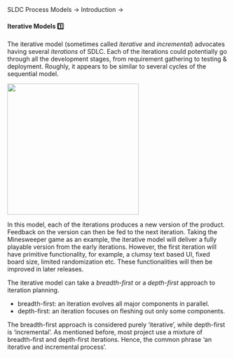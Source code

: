 <link rel="stylesheet" href="{{baseUrl}}/css/textbook.css">

<div class="website-content">

<div id="path">SLDC Process Models &rarr; Introduction &rarr;</div>

<div id="title">

#### Iterative Models :one:

</div>

<div id="body">

The iterative model (sometimes called _iterative_ and _incremental_) advocates having several _iterations_ of SDLC. Each of the iterations could potentially go through all the development stages, from requirement gathering to testing & deployment. Roughly, it appears to be similar to several cycles of the sequential model.

<img src="{{baseUrl}}/processModels/introduction/iterativeModels/images/diagram.png" height="300" />
<p/>

In this model, each of the iterations produces a new version of the product. Feedback on the version can then be fed to the next iteration. Taking the Minesweeper game as an example, the iterative model will deliver a fully playable version from the early iterations. However, the first iteration will have primitive functionality, for example, a clumsy text based UI, fixed board size, limited randomization etc. These functionalities will then be improved in later releases.

The iterative model can take a _breadth-first_ or a _depth-first_ approach to iteration planning.

* breadth-first: an iteration evolves all major components in parallel.
* depth-first: an iteration focuses on fleshing out only some components.

The breadth-first approach is considered purely ‘iterative’, while depth-first is ‘incremental’. As mentioned before, most project use a mixture of breadth-first and depth-first iterations. Hence, the common phrase ‘an iterative and incremental process’.

</div>

<div id="extras">
</div>

</div>
